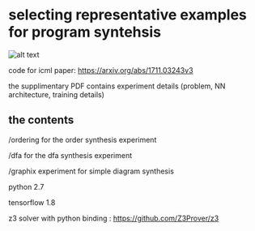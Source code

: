 # selecting representative examples for program syntehsis

![alt text]("https://raw.githubusercontent.com/evanthebouncy/icml2018_selecting_representative_examples/pictures/synthesis_pipeline.png")

code for icml paper: https://arxiv.org/abs/1711.03243v3

the supplimentary PDF contains experiment details (problem, NN architecture, training details)

## the contents

/ordering for the order synthesis experiment

/dfa for the dfa synthesis experiment

/graphix experiment for simple diagram synthesis

python 2.7

tensorflow 1.8

z3 solver with python binding : https://github.com/Z3Prover/z3


